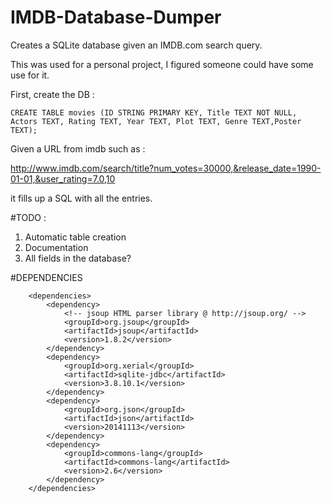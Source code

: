 # IMDB-Database-Dumper
Creates a SQLite database given an IMDB.com search query.

This was used for a personal project, I figured someone could have some use for it.

First, create the DB : 

    CREATE TABLE movies (ID STRING PRIMARY KEY, Title TEXT NOT NULL, Actors TEXT, Rating TEXT, Year TEXT, Plot TEXT, Genre TEXT,Poster TEXT);

Given a URL from imdb such as : 

http://www.imdb.com/search/title?num_votes=30000,&release_date=1990-01-01,&user_rating=7.0,10

it fills up a SQL with all the entries.

#TODO : 

 1. Automatic table creation
 2. Documentation
 3. All fields in the database?
 
#DEPENDENCIES

```
    <dependencies>
        <dependency>
            <!-- jsoup HTML parser library @ http://jsoup.org/ -->
            <groupId>org.jsoup</groupId>
            <artifactId>jsoup</artifactId>
            <version>1.8.2</version>
        </dependency>
        <dependency>
            <groupId>org.xerial</groupId>
            <artifactId>sqlite-jdbc</artifactId>
            <version>3.8.10.1</version>
        </dependency>
        <dependency>
            <groupId>org.json</groupId>
            <artifactId>json</artifactId>
            <version>20141113</version>
        </dependency>
        <dependency>
            <groupId>commons-lang</groupId>
            <artifactId>commons-lang</artifactId>
            <version>2.6</version>
        </dependency>
    </dependencies>
```







